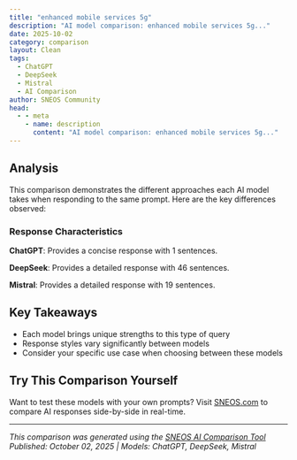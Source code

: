 ```yaml
---
title: "enhanced mobile services 5g"
description: "AI model comparison: enhanced mobile services 5g..."
date: 2025-10-02
category: comparison
layout: Clean
tags:
  - ChatGPT
  - DeepSeek
  - Mistral
  - AI Comparison
author: SNEOS Community
head:
  - - meta
    - name: description
      content: "AI model comparison: enhanced mobile services 5g..."
---
```


<ChatComparison
  title="enhanced mobile services 5g"
  prompt="enhanced mobile services 5g"
  :responses='{"ChatGPT": "Enhanced Mobile Services (eMBB) is one of the key use cases defined in the 5G technology framework. It primarily focuses on providing improved mobile broadband experiences to users. Here are some of the main characteristics and benefits of eMBB in a 5G environment:\n\n### Key Features of Enhanced Mobile Services (eMBB):\n\n1. **High Data Rates**:\n - eMBB aims to deliver significantly higher data rates compared to previous generations (4G and earlier). This can reach speeds exceeding 10 Gbps under optimal conditions.\n\n2. **Increased Capacity**:\n - 5G networks can support a larger number of simultaneous users and devices, which is critical in high-density areas such as stadiums, urban centers, or during major events.\n\n3. **Low Latency**:\n - While the primary focus of eMBB is on high data rates, 5G also aims to achieve lower latency (around 1 ms), enhancing the user experience for applications that require real-time responsiveness, like gaming or live streaming.\n\n4. **Improved User Experience**:\n - Users can enjoy better quality video streaming (such as 8K video), augmented and virtual reality applications, and other data-intensive services with minimal buffering and interruptions.\n\n5. **Seamless Connectivity**:\n - eMBB facilitates seamless connectivity and handover between different network types, ensuring a smooth user experience as devices move between different areas with varying network availability.\n\n6. **Coverage**:\n - 5G aims to provide better coverage, particularly in challenging environments such as indoor spaces or rural areas, enhancing access to high-speed internet across different geographic locations.\n\n### Applications of eMBB:\n\n1. **Video Streaming**:\n - High-definition and ultra-high-definition video content can be streamed without delay, supporting the growing demand for video on demand and live streams.\n\n2. **Augmented and Virtual Reality**:\n - Enhanced experiences in gaming, education, and training, where high bandwidth and low latency are crucial.\n\n3. **Smart Devices**:\n - Connecting numerous devices in smart homes and cities, allowing for high-speed data transfer between smart devices.\n\n4. **Remote Work and Collaboration**:\n - Facilitating remote work with high-quality video conferencing, file sharing, and collaboration tools that require robust internet connectivity.\n\n5. **Mobile Gaming**:\n - Enabling real-time multiplayer games with minimal lag and high-quality graphics, enhancing mobile gaming experiences.\n\n### Conclusion\n\nEnhanced Mobile Services (eMBB) is a transformative aspect of 5G technology that aims to provide faster, more reliable, and higher-capacity mobile broadband services. Its applications can significantly change how consumers and businesses interact with mobile technology, paving the way for innovative services and improved user experiences. As 5G networks continue to deploy globally, eMBB is set to enhance connectivity and unlock new possibilities in mobile communications.", "DeepSeek": "Of course. \u0022Enhanced Mobile Services\u0022 is a key term in the 5G world, but it\u0027s important to understand that it\u0027s just **one of three primary usage scenarios** defined by the International Telecommunication Union (ITU) for 5G, known as **enhanced Mobile Broadband (eMBB)**.\n\nLet\u0027s break down what this means and how it fits into the bigger 5G picture.\n\n---\n\n### 1. What is Enhanced Mobile Broadband (eMBB)?\n\nIn simple terms, **eMBB is the direct evolution of the 4G/LTE experience we\u0027re familiar with, but supercharged.** It\u0027s all about delivering significantly faster data speeds, higher capacity, and a more reliable connection to a massive number of users.\n\nThink of it as upgrading from a two-lane country road (4G) to an 8-lane superhighway (5G eMBB) with smart traffic management.\n\n**Key Goals of eMBB:**\n* **Faster Peak Data Rates:** Multi-gigabit speeds (theoretical peaks up to 20 Gbps).\n* **Higher Capacity:** Supporting more users and devices in a dense area (e.g., a stadium or concert).\n* **Improved User Experience:** Seamless connectivity even in crowded spaces.\n* **Support for Data-Intensive Applications:** Making new, bandwidth-hungry services possible.\n\n---\n\n### 2. Real-World Applications and Examples of eMBB\n\neMBB is what most consumers will notice first with 5G. Here\u2019s what it enables:\n\n* **4K/8K Video Streaming \u0026 Gaming:** Buffer-free streaming of ultra-high-definition video. This also includes 360-degree videos and live VR streaming.\n* **Cloud Gaming:** Playing graphically intense games (like Xbox Cloud Gaming or NVIDIA GeForce NOW) directly from the cloud without needing a powerful console or PC.\n* **Augmented Reality (AR) \u0026 Virtual Reality (VR):** Downloading complex AR worlds in seconds or using high-fidelity AR for shopping (e.g., visualizing furniture in your home) or navigation.\n* **Instant App Downloads \u0026 Updates:** Downloading large files, games, or software updates in a matter of seconds instead of minutes.\n* **Enhanced Mobile Hotspots:** Using your 5G phone as a reliable, high-speed internet replacement for home or work.\n* **Smart Stadiums:** Thousands of fans in a venue can simultaneously livestream, share on social media, and access replays without network congestion.\n\n---\n\n### 3. The Bigger Picture: eMBB in the 5G \u0022Triangle\u0022\n\nTo fully understand 5G, you need to see eMBB in context with its two sibling scenarios. The ITU\u0027s IMT-2020 vision defines a triangle of three core service types:\n\n| Service Type | Acronym | What it\u0027s for | Key Metric | Example Applications |\n| :--- | :--- | :--- | :--- | :--- |\n| **Enhanced Mobile Broadband** | **eMBB** | High data rates \u0026 capacity | **High Bandwidth** | 4K Video, VR, Cloud Gaming |\n| **Ultra-Reliable Low-Latency Communications** | **URLLC** | Critical, instant responses | **Low Latency \u0026 High Reliability** | Remote surgery, autonomous vehicles, industrial automation |\n| **Massive Machine-Type Communications** | **mMTC** | Connecting a vast number of sensors | **High Connection Density** | Smart cities, IoT sensors, wearables |\n\n**The Analogy:**\n* **eMBB** is the **Data Superhighway**.\n* **URLLC** is the **Precision Railway** (on-time, every time, no failures).\n* **mMTC** is the **Massive Bike Path Network** (for billions of small, low-power devices).\n\nWhile early 5G deployments focused heavily on eMBB, the true power of 5G is realized when networks can dynamically support all three scenarios simultaneously.\n\n---\n\n### 4. How 5G Technology Enables eMBB\n\nSeveral key technological advancements make eMBB possible:\n\n1. **New Spectrum (Radio Frequencies):**\n * **Mid-Band (1-6 GHz, e.g., C-Band):** The \u0022sweet spot\u0022 for eMBB, offering a great balance of coverage and speed. This is the backbone of most current 5G deployments.\n * **High-Band / Millimeter Wave (mmWave, 24-40 GHz\u002B):** Offers the absolute highest speeds and capacity but over very short distances. Ideal for dense urban areas and venues like stadiums.\n\n2. **Advanced Antenna Technology (Massive MIMO):** Uses a large number of tiny antennas at cell towers to create multiple, focused beams of data to many users at once, dramatically increasing capacity and efficiency.\n\n3. **Network Slicing:** Allows network operators to create a virtual \u0022slice\u0022 of the network dedicated specifically to eMBB services, ensuring that bandwidth-hungry applications get the resources they need without being affected by other traffic.\n\n### Summary\n\n**Enhanced Mobile Broadband (eMBB)** is the facet of 5G that directly enhances the mobile internet experience for consumers. It delivers the dramatic speed increases and network capacity that enable immersive applications like HD video streaming, AR/VR, and cloud gaming. It\u0027s a foundational pillar of 5G, working alongside URLLC and mMTC to create a truly versatile and powerful next-generation network.", "Mistral": "Enhanced Mobile Broadband (eMBB) is one of the major use cases and service categories of 5G technology. It aims to provide significantly higher data rates, improved capacity, and better user experiences compared to previous generations of mobile networks. Here are some key aspects of enhanced mobile services with 5G:\n\n1. **Higher Data Rates**: 5G eMBB can deliver peak data rates of up to 20 Gbps, although real-world speeds will be lower. This is a significant improvement over 4G, which tops out at around 1 Gbps.\n\n2. **Improved Capacity**: 5G uses higher frequency bands (like mmWave) and advanced technologies like massive MIMO and beamforming to increase network capacity. This means more users can connect at the same time without a drop in performance.\n\n3. **Lower Latency**: While eMBB is not as latency-focused as Ultra-Reliable Low-Latency Communication (URLLC), another 5G service category, it still offers lower latency than 4G. This means faster response times for applications.\n\n4. **Better User Experiences**: With higher speeds and capacity, 5G eMBB enables better user experiences for data-intensive applications like:\n - Ultra-HD (4K and 8K) video streaming\n - Augmented Reality (AR) and Virtual Reality (VR)\n - Cloud gaming\n - Real-time video communication and collaboration\n\n5. **Fixed Wireless Access (FWA)**: 5G eMBB also enables FWA, which provides internet access to homes and businesses using wireless network technology rather than fixed lines.\n\n6. **Network Slicing**: This allows operators to create multiple virtual networks with different performance characteristics on top of a common shared physical infrastructure. This can be used to provide dedicated resources for different types of services or customers.\n\nTo fully experience the benefits of 5G eMBB, users will typically need a 5G-capable device and be in an area covered by a 5G network. It\u0027s also important to note that the actual performance can vary depending on various factors like network load, spectrum used, and local network design."}' 
  published-date="13:04"
/>

## Analysis

This comparison demonstrates the different approaches each AI model takes when responding to the same prompt. Here are the key differences observed:

### Response Characteristics

**ChatGPT**: Provides a concise response with 1 sentences. 

**DeepSeek**: Provides a detailed response with 46 sentences. 

**Mistral**: Provides a detailed response with 19 sentences. 

## Key Takeaways

- Each model brings unique strengths to this type of query
- Response styles vary significantly between models
- Consider your specific use case when choosing between these models

## Try This Comparison Yourself

Want to test these models with your own prompts? Visit [SNEOS.com](https://sneos.com) to compare AI responses side-by-side in real-time.

---

*This comparison was generated using the [SNEOS AI Comparison Tool](https://sneos.com)*
*Published: October 02, 2025 | Models: ChatGPT, DeepSeek, Mistral*
